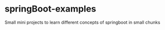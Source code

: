 # springBoot-examples
Small mini projects to learn different concepts of springboot in small chunks
